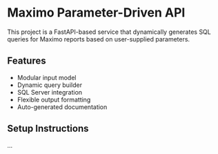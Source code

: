 # Maximo Parameter-Driven API

This project is a FastAPI-based service that dynamically generates SQL queries for Maximo reports based on user-supplied parameters.

## Features
- Modular input model
- Dynamic query builder
- SQL Server integration
- Flexible output formatting
- Auto-generated documentation

## Setup Instructions
...